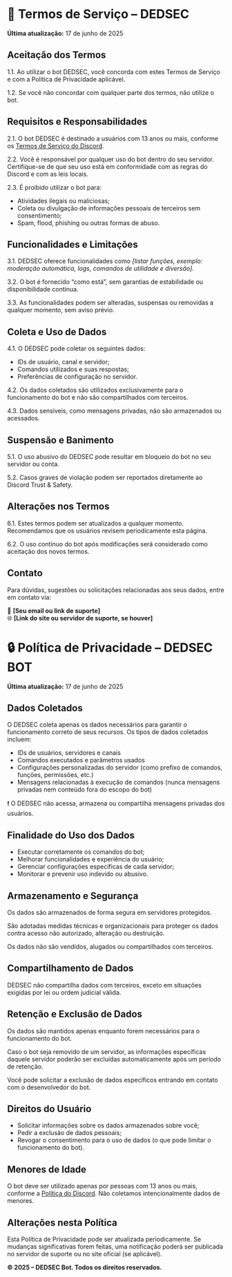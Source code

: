 <!DOCTYPE html>
<html lang="pt-BR">
<head>
  <meta charset="UTF-8">
  <meta name="viewport" content="width=device-width, initial-scale=1.0">

</head>
<body>
  <h1>📜 Termos de Serviço – DEDSEC</h1>
  <p><strong>Última atualização:</strong> 17 de junho de 2025</p>

  <div class="section">
    <h2>Aceitação dos Termos</h2>
    <p>1.1. Ao utilizar o bot DEDSEC, você concorda com estes Termos de Serviço e com a Política de Privacidade aplicável.</p>
    <p>1.2. Se você não concordar com qualquer parte dos termos, não utilize o bot.</p>
  </div>

  <div class="section">
    <h2>Requisitos e Responsabilidades</h2>
    <p>2.1. O bot DEDSEC é destinado a usuários com 13 anos ou mais, conforme os <a href="https://discord.com/terms" target="_blank">Termos de Serviço do Discord</a>.</p>
    <p>2.2. Você é responsável por qualquer uso do bot dentro do seu servidor. Certifique-se de que seu uso está em conformidade com as regras do Discord e com as leis locais.</p>
    <p>2.3. É proibido utilizar o bot para:</p>
    <ul>
      <li>Atividades ilegais ou maliciosas;</li>
      <li>Coleta ou divulgação de informações pessoais de terceiros sem consentimento;</li>
      <li>Spam, flood, phishing ou outras formas de abuso.</li>
    </ul>
  </div>

  <div class="section">
    <h2>Funcionalidades e Limitações</h2>
    <p>3.1. DEDSEC oferece funcionalidades como <em>[listar funções, exemplo: moderação automática, logs, comandos de utilidade e diversão]</em>.</p>
    <p>3.2. O bot é fornecido “como está”, sem garantias de estabilidade ou disponibilidade contínua.</p>
    <p>3.3. As funcionalidades podem ser alteradas, suspensas ou removidas a qualquer momento, sem aviso prévio.</p>
  </div>

  <div class="section">
    <h2>Coleta e Uso de Dados</h2>
    <p>4.1. O DEDSEC pode coletar os seguintes dados:</p>
    <ul>
      <li>IDs de usuário, canal e servidor;</li>
      <li>Comandos utilizados e suas respostas;</li>
      <li>Preferências de configuração no servidor.</li>
    </ul>
    <p>4.2. Os dados coletados são utilizados exclusivamente para o funcionamento do bot e não são compartilhados com terceiros.</p>
    <p>4.3. Dados sensíveis, como mensagens privadas, não são armazenados ou acessados.</p>
  </div>

  <div class="section">
    <h2>Suspensão e Banimento</h2>
    <p>5.1. O uso abusivo do DEDSEC pode resultar em bloqueio do bot no seu servidor ou conta.</p>
    <p>5.2. Casos graves de violação podem ser reportados diretamente ao Discord Trust & Safety.</p>
  </div>

  <div class="section">
    <h2>Alterações nos Termos</h2>
    <p>6.1. Estes termos podem ser atualizados a qualquer momento. Recomendamos que os usuários revisem periodicamente esta página.</p>
    <p>6.2. O uso contínuo do bot após modificações será considerado como aceitação dos novos termos.</p>
  </div>

  <div class="section">
    <h2>Contato</h2>
    <p>Para dúvidas, sugestões ou solicitações relacionadas aos seus dados, entre em contato via:</p>
    <p>📧 <strong>[Seu email ou link de suporte]</strong><br>
    🌐 <strong>[Link do site ou servidor de suporte, se houver]</strong></p>
  </div>

  <h1>🔒 Política de Privacidade – DEDSEC BOT</h1>
  <p><strong>Última atualização:</strong> 17 de junho de 2025</p>

  <div class="section">
    <h2>Dados Coletados</h2>
    <p>O DEDSEC coleta apenas os dados necessários para garantir o funcionamento correto de seus recursos. Os tipos de dados coletados incluem:</p>
    <ul>
      <li>IDs de usuários, servidores e canais</li>
      <li>Comandos executados e parâmetros usados</li>
      <li>Configurações personalizadas do servidor (como prefixo de comandos, funções, permissões, etc.)</li>
      <li>Mensagens relacionadas à execução de comandos (nunca mensagens privadas nem conteúdo fora do escopo do bot)</li>
    </ul>
    <p class="highlight">❗ O DEDSEC não acessa, armazena ou compartilha mensagens privadas dos usuários.</p>
  </div>

  <div class="section">
    <h2>Finalidade do Uso dos Dados</h2>
    <ul>
      <li>Executar corretamente os comandos do bot;</li>
      <li>Melhorar funcionalidades e experiência do usuário;</li>
      <li>Gerenciar configurações específicas de cada servidor;</li>
      <li>Monitorar e prevenir uso indevido ou abusivo.</li>
    </ul>
  </div>

  <div class="section">
    <h2>Armazenamento e Segurança</h2>
    <p>Os dados são armazenados de forma segura em servidores protegidos.</p>
    <p>São adotadas medidas técnicas e organizacionais para proteger os dados contra acesso não autorizado, alteração ou destruição.</p>
    <p>Os dados não são vendidos, alugados ou compartilhados com terceiros.</p>
  </div>

  <div class="section">
    <h2>Compartilhamento de Dados</h2>
    <p>DEDSEC não compartilha dados com terceiros, exceto em situações exigidas por lei ou ordem judicial válida.</p>
  </div>

  <div class="section">
    <h2>Retenção e Exclusão de Dados</h2>
    <p>Os dados são mantidos apenas enquanto forem necessários para o funcionamento do bot.</p>
    <p>Caso o bot seja removido de um servidor, as informações específicas daquele servidor poderão ser excluídas automaticamente após um período de retenção.</p>
    <p>Você pode solicitar a exclusão de dados específicos entrando em contato com o desenvolvedor do bot.</p>
  </div>

  <div class="section">
    <h2>Direitos do Usuário</h2>
    <ul>
      <li>Solicitar informações sobre os dados armazenados sobre você;</li>
      <li>Pedir a exclusão de dados pessoais;</li>
      <li>Revogar o consentimento para o uso de dados (o que pode limitar o funcionamento do bot).</li>
    </ul>
  </div>

  <div class="section">
    <h2>Menores de Idade</h2>
    <p>O bot deve ser utilizado apenas por pessoas com 13 anos ou mais, conforme a <a href="https://discord.com/terms" target="_blank">Política do Discord</a>. Não coletamos intencionalmente dados de menores.</p>
  </div>

  <div class="section">
    <h2>Alterações nesta Política</h2>
    <p>Esta Política de Privacidade pode ser atualizada periodicamente. Se mudanças significativas forem feitas, uma notificação poderá ser publicada no servidor de suporte ou no site oficial (se aplicável).</p>
  </div>

  <p><strong>© 2025 – DEDSEC Bot. Todos os direitos reservados.</strong></p>
</body>
</html>
